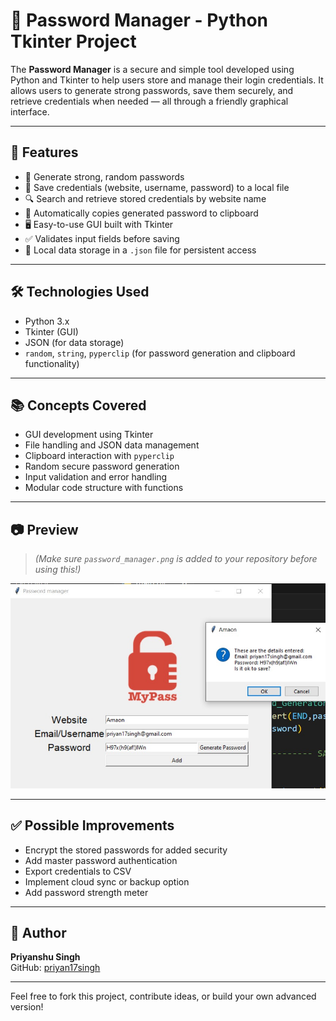 # 🔐 Password Manager - Python Tkinter Project

The **Password Manager** is a secure and simple tool developed using Python and Tkinter to help users store and manage their login credentials. It allows users to generate strong passwords, save them securely, and retrieve credentials when needed — all through a friendly graphical interface.

---

## 🚀 Features

- 🔑 Generate strong, random passwords
- 💾 Save credentials (website, username, password) to a local file
- 🔍 Search and retrieve stored credentials by website name
- 🧾 Automatically copies generated password to clipboard
- 🖥️ Easy-to-use GUI built with Tkinter
- ✅ Validates input fields before saving
- 🔐 Local data storage in a `.json` file for persistent access

---

## 🛠️ Technologies Used

- Python 3.x
- Tkinter (GUI)
- JSON (for data storage)
- `random`, `string`, `pyperclip` (for password generation and clipboard functionality)

---

## 📚 Concepts Covered

- GUI development using Tkinter
- File handling and JSON data management
- Clipboard interaction with `pyperclip`
- Random secure password generation
- Input validation and error handling
- Modular code structure with functions

---

## 📷 Preview

> *(Make sure `password_manager.png` is added to your repository before using this!)*

![Password Manager Preview](preview.jpg)

---

## ✅ Possible Improvements

- Encrypt the stored passwords for added security
- Add master password authentication
- Export credentials to CSV
- Implement cloud sync or backup option
- Add password strength meter

---

## 👤 Author

**Priyanshu Singh**  
GitHub: [priyan17singh](https://github.com/priyan17singh)

---

Feel free to fork this project, contribute ideas, or build your own advanced version!

